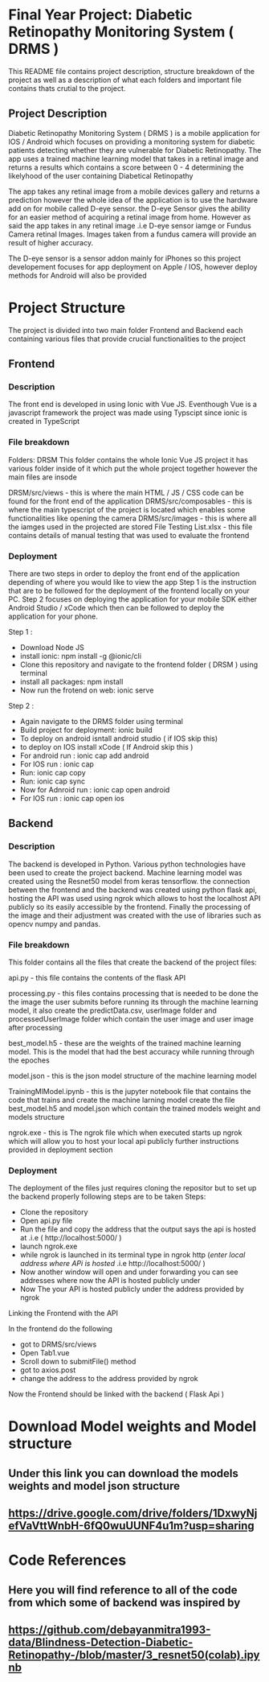 # Final Year Project: Diabetic Retinopathy Monitoring System ( DRMS )

This README file contains project description, structure breakdown of the project as well as a description of 
what each folders and important file contains thats crutial to the project. 

## Project Description

Diabetic Retinopathy Monitoring System ( DRMS ) is a mobile application for  IOS / Android which focuses on providing 
a monitoring system for diabetic patients detecting whether they are vulnerable for Diabetic Retinopathy.
The app uses a trained machine learning model that takes in a retinal image and returns a results which 
contains a score between 0 - 4 determining the likelyhood of the user containing Diabetical Retinopathy 

The app takes any retinal image from a mobile devices gallery and returns a prediction however the whole idea
of the application is to use the hardware add on for mobile called D-eye sensor. the D-eye Sensor gives the 
ability for an easier method of acquiring a retinal image from home. However as said the app takes in any 
retinal image .i.e D-eye sensor iamge or Fundus Camera retinal Images.
Images taken from a fundus camera will provide an result of higher accuracy.

The D-eye sensor is a sensor addon mainly for iPhones so this project developement focuses for app deployment on
Apple / IOS, however deploy methods for Android will also be provided 




# Project Structure 
The project is divided into two main folder Frontend and Backend each containing various files
that provide crucial functionalities to the project

## Frontend 

### Description 
The front end is developed in using Ionic with Vue JS. Eventhough Vue is a javascript framework the project was 
made using Typscipt since ionic is created in TypeScript 

### File breakdown 
Folders:
DRSM 
This folder contains the whole Ionic Vue JS project it has various folder inside of it which put the whole project together
however the main files are insode

DRSM/src/views - this is where the main HTML / JS / CSS code can be found for the front end of the application 
DRMS/src/composables - this is where the main typescript of the project is located which enables some functionalities like opening the camera 
DRMS/src/images - this is where all the iamges used in the projected are stored 
File Testing List.xlsx - this file contains details of manual testing that was used to evaluate the frontend 

### Deployment 
There are two steps in order to deploy the front end of the application depending of where you would like to view the app 
Step 1 is the instruction that are to be followed for the deployment of the frontend locally on your  PC.
Step 2 focuses on deploying the application for your mobile SDK either Android Studio / xCode which then can be followed to deploy
the application for your phone. 

Step 1 :
- Download Node JS
- install ionic: npm install -g @ionic/cli
- Clone this repository and navigate to the frontend folder ( DRSM ) using terminal
- install all packages: npm install 
- Now run the frotend on web: ionic serve

Step 2 : 
- Again navigate to the DRMS folder using terminal 
- Build project for deployment: ionic build
- To deploy on android isntall android studio ( if IOS skip this)
- to deploy on IOS install xCode ( If Android skip this )
- For android run : ionic cap add android
- For IOS run : ionic cap 
- Run: ionic cap copy 
- Run: ionic cap sync
- Now for Adnroid run : ionic cap open android
- For IOS run : ionic cap open ios

## Backend 

### Description 
The backend is developed in Python. Various python technologies have been used to create the project backend.
Machine learning model was created using the Resnet50 model from keras tensorflow. the connection between
the frontend and the backend was created using python flask api, hosting the API was used using 
ngrok which allows to host the localhost API publicly so its easily accessible by the frontend. Finally 
the processing of the image and their adjustment was created with the use of libraries such as 
opencv numpy and pandas. 

### File breakdown 
This folder contains all the files that create the backend of the project 
files:

api.py - this file contains the contents of the flask API 

processing.py - this files contains processing that is needed to be done the the image the user
submits before running its through the machine learning model, it also create the predictData.csv,
userImage folder and processedUserImage folder which contain the user image and user image after processing 

best_model.h5 - these are the weights of the trained machine learning model. This is the model that had the best accuracy
while running through the epoches

model.json - this is the json model structure of the machine learning model 

TrainingMlModel.ipynb - this is the jupyter notebook file that contains the code that trains and create the machine larning model 
create the file best_model.h5 and model.json which contain the trained models weight and models structure 

ngrok.exe - this is The ngrok file which when executed starts up ngrok which will allow you to host your local api publicly 
further instructions provided in deployment section 

### Deployment 
The deployment of the files just requires cloning the repositor but to set up the backend properly following steps are to be taken
Steps:

- Clone the repository 
- Open api.py file 
- Run the file and copy the address that the output says the api is hosted at .i.e (  http://localhost:5000/ )
- launch ngrok.exe 
- while ngrok is launched in its terminal type in ngrok http  (*enter local address where APi is hosted*  .i.e http://localhost:5000/ )
- Now another window will open and under forwarding you can see addresses where now the API is hosted publicly under 
- Now The your API is hosted publicly under the address provided by ngrok 

Linking the Frontend with the API 

In the frontend do the following 
- got to DRMS/src/views
- Open Tab1.vue 
- Scroll down to submitFile() method 
- got to axios.post 
- change the address to the address provided by ngrok  

Now the Frontend should be linked with the backend ( Flask Api )

# Download Model weights and Model structure
## Under this link you can download the models weights and model json structure
## https://drive.google.com/drive/folders/1DxwyNjefVaVttWnbH-6fQ0wuUUNF4u1m?usp=sharing

# Code References 
## Here you will find reference to all of the code from which some of backend was inspired by 
## https://github.com/debayanmitra1993-data/Blindness-Detection-Diabetic-Retinopathy-/blob/master/3_resnet50(colab).ipynb